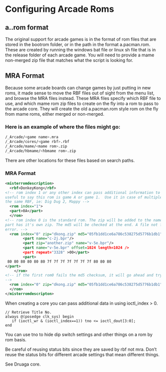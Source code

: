 # Configuring Arcade Roms

## a.<arcade>.rom format

The original support for arcade games is in the format of rom files that are stored in the bootrom folder, or in the path in the format a.pacman.rom. These are created by running the windows bat file or linux sh file that is in the release folder of each arcade game.  You will need to provide a mame non-merged zip file that matches what the script is looking for.

## MRA Format

Because some arcade boards can change games by just putting in new roms, it made sense to move the RBF files out of sight from the menu list, and browse the MRA files instead. These MRA files specify which RBF file to use, and which mame rom zip files to create on the fly into a rom to pass to the arcade core. They will create the old a.pacman.rom style rom on the fly from mame roms, either merged or non-merged.

### Here is an example of where the files might go:
```bash
/_Arcade/<game name>.mra
/_Arcade/cores/<game rbf>.rbf
/_Arcade/mame/<mame rom>.zip
/_Arcade/hbmame/<hbmame rom>.zip
```
There are other locations for these files based on search paths.

### MRA Format
```xml
<misterromdescription>
  <rbf>DonkeyKong</rbf>
<!-- rom index 1 or any other index can pass additional information to a rom.
useful to say this rom is game A or game 1.  Use it in case of multiple games for
the same RBF, ie: Dig Dug 2, Mappy -->
  <rom index="1">
  <part>0A</part>
  </rom>
<!-- rom index 0 is the standard rom. The zip will be added to the name inside the part, unless the
part has it's own zip. The md5 will be checked at the end. A file not found error is reported before an md5
error. -->
  <rom index="0" zip="dkong.zip" md5="05fb1dd1ce6a786c538275d5776b1db1">
        <part name="c-2j.bpr"/>
        <part zip="another.zip" name="v-5e.bpr"/>
        <part name="v-5e.bpr" offset=1024 length=1024 />
		<part repeat="3328" >00</part>
		<part>
 80 80 80 80 80 80 7f 7f 7f 7f 7f 7f 7f 80 80 80
</part>
	</rom>
<!-- if the first rom0 fails the md5 checksum, it will go ahead and try again if another entry is present. Otherwise it will skip the additional entries.
-->
  <rom index="0" zip="dkong.zip" md5="05fb1dd1ce6a786c538275d5776b1db1">
  </rom>
</misterromdescripton>

```

When creating a core you can pass additional data in using ioctl_index > 0. 

```
// Retrieve Title No.
always @(posedge clk_sys) begin
   if (ioctl_wr & (ioctl_index==1)) tno <= ioctl_dout[3:0];
end

```

You can use tno to hide dip switch settings and other things on a rom by rom basis. 

Be careful of reusing status bits since they are saved by rbf not mra. Don’t reuse the status bits for different arcade settings that mean different things. 

See Druaga core. 

